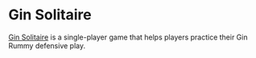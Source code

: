 # Gin Solitaire

[Gin Solitaire](http://rummytalk.com/playing-gin-solitaire-to-better-your-defensive-skills/)
is a single-player game that helps players practice their Gin Rummy defensive
play.
